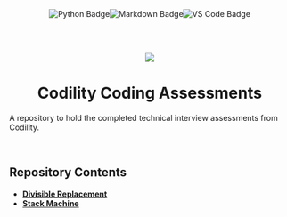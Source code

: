 <div align="center">
<img src="https://img.shields.io/badge/Java-B07219?style=for-the-badge&logo=openjdk&logoColor=white" alt="Python Badge" /><img src="https://img.shields.io/badge/Markdown-E65000?style=for-the-badge&logo=markdown&logoColor=white" alt="Markdown Badge" /><img src="https://img.shields.io/badge/VS_Code-0097E7?style=for-the-badge&logo=visual%20studio%20code&logoColor=white" alt="VS Code Badge" />

<br><br>

<img src="https://media.licdn.com/dms/image/C560BAQGBtlQsQn8jlg/company-logo_200_200/0/1625683227355?e=1690416000&v=beta&t=b43e5biTIq6Q6uL5Iijoq5DowwZX607E4bcQmpq-IIA" />

<br>

<h1 align="center">Codility Coding Assessments</h1>

</div>

A repository to hold the completed technical interview assessments from Codility.

<br>

## **Repository Contents**

- [**Divisible Replacement**](https://github.com/neoreuvenla/codility_tests/blob/main/stack%20machine.py)
- [**Stack Machine**](https://github.com/neoreuvenla/codility_tests/blob/main/divisible%20replacement.py)